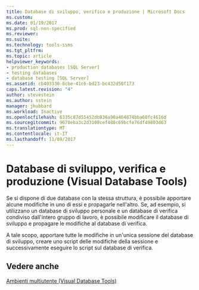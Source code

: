 ```yaml
---
title: Database di sviluppo, verifica e produzione | Microsoft Docs
ms.custom: 
ms.date: 01/19/2017
ms.prod: sql-non-specified
ms.reviewer: 
ms.suite: 
ms.technology: tools-ssms
ms.tgt_pltfrm: 
ms.topic: article
helpviewer_keywords:
- production databases [SQL Server]
- testing databases
- database testing [SQL Server]
ms.assetid: cb403330-8cbe-41c6-bd23-bc432d50f173
caps.latest.revision: "4"
author: stevestein
ms.author: sstein
manager: jhubbard
ms.workload: Inactive
ms.openlocfilehash: 6335c87d55452db836a90a464874bba60fc4616d
ms.sourcegitcommit: 9678eba3c2d3100cef408c69bcfe76df49803d63
ms.translationtype: MT
ms.contentlocale: it-IT
ms.lasthandoff: 11/09/2017
---
```

# <a name="development-test-and-production-databases-visual-database-tools"></a>Database di sviluppo, verifica e produzione (Visual Database Tools)
Se si dispone di due database con la stessa struttura, è possibile apportare alcune modifiche in uno di essi e propagarle nell'altro. Se, ad esempio, si utilizzano un database di sviluppo personale e un database di verifica condiviso dall'intero gruppo di lavoro, è possibile modificare il database di sviluppo e propagare le modifiche al database di verifica.  
  
A tale scopo, apportare tutte le modifiche in un'unica sessione del database di sviluppo, creare uno script delle modifiche della sessione e successivamente eseguire lo script sul database di verifica.  
  
## <a name="see-also"></a>Vedere anche  
[Ambienti multiutente &#40;Visual Database Tools&#41;](../../ssms/visual-db-tools/multiuser-environments-visual-database-tools.md)  
  
